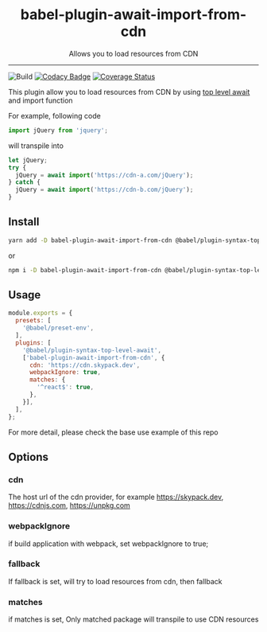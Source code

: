 <div align="center">
<h1>babel-plugin-await-import-from-cdn</h1>

<p>Allows you to load resources from CDN</p>
</div>

---

![Build](https://github.com/minocoko/babel-plugin-await-import-from-cdn/workflows/build/badge.svg)
[![Codacy Badge](https://api.codacy.com/project/badge/Grade/9398e3aa4c4e4874a862ead03536db1f)](https://app.codacy.com/gh/minocoko/babel-plugin-await-import-from-cdn?utm_source=github.com&utm_medium=referral&utm_content=minocoko/babel-plugin-await-import-from-cdn&utm_campaign=Badge_Grade)
[![Coverage Status](https://coveralls.io/repos/github/minocoko/babel-plugin-await-import-from-cdn/badge.svg?branch=main)](https://coveralls.io/github/minocoko/babel-plugin-await-import-from-cdn?branch=main)

This plugin allow you to load resources from CDN by using [top level await](https://github.com/tc39/proposal-top-level-await#dependency-fallbacks) and import function

For example, following code
```javascript
import jQuery from 'jquery';
```
will transpile into
```javascript
let jQuery;
try {
  jQuery = await import('https://cdn-a.com/jQuery');
} catch {
  jQuery = await import('https://cdn-b.com/jQuery');
}
```

## Install
```bash
yarn add -D babel-plugin-await-import-from-cdn @babel/plugin-syntax-top-level-await
```
or
```bash
npm i -D babel-plugin-await-import-from-cdn @babel/plugin-syntax-top-level-await
```


## Usage
```javascript
module.exports = {
  presets: [
    '@babel/preset-env',
  ],
  plugins: [
    '@babel/plugin-syntax-top-level-await',
    ['babel-plugin-await-import-from-cdn', {
      cdn: 'https://cdn.skypack.dev',
      webpackIgnore: true,
      matches: {
        '^react$': true,
      },
    }],
  ],
};
```
For more detail, please check the base use example of this repo


## Options
### cdn
The host url of the cdn provider, for example https://skypack.dev, https://cdnjs.com, https://unpkg.com

### webpackIgnore
if build application with webpack, set webpackIgnore to true;

### fallback
If fallback is set, will try to load resources from cdn, then fallback

### matches
if matches is set, Only matched package will transpile to use CDN resources

